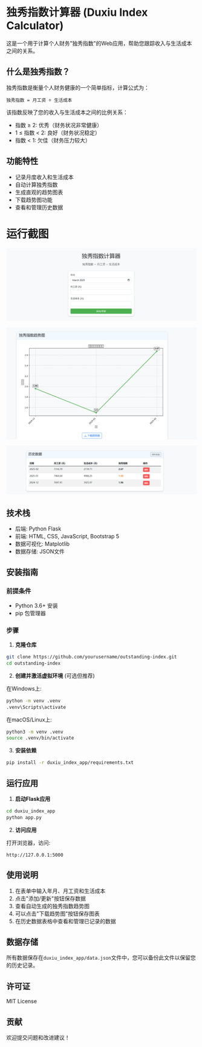 # 独秀指数计算器 (Duxiu Index Calculator)

这是一个用于计算个人财务"独秀指数"的Web应用，帮助您跟踪收入与生活成本之间的关系。

## 什么是独秀指数？

独秀指数是衡量个人财务健康的一个简单指标，计算公式为：

```
独秀指数 = 月工资 ÷ 生活成本
```

该指数反映了您的收入与生活成本之间的比例关系：
- 指数 ≥ 2: 优秀（财务状况非常健康）
- 1 ≤ 指数 < 2: 良好（财务状况稳定）
- 指数 < 1: 欠佳（财务压力较大）

## 功能特性

- 记录月度收入和生活成本
- 自动计算独秀指数
- 生成直观的趋势图表
- 下载趋势图功能
- 查看和管理历史数据

# 运行截图

![image-20250313145330319](README.assets/image-20250313145330319.png)



![image-20250313145401866](README.assets/image-20250313145401866.png)



![image-20250313145417320](README.assets/image-20250313145417320.png)

## 技术栈

- 后端: Python Flask
- 前端: HTML, CSS, JavaScript, Bootstrap 5
- 数据可视化: Matplotlib
- 数据存储: JSON文件

## 安装指南

### 前提条件

- Python 3.6+ 安装
- pip 包管理器

### 步骤

1. **克隆仓库**

```bash
git clone https://github.com/yourusername/outstanding-index.git
cd outstanding-index
```

2. **创建并激活虚拟环境** (可选但推荐)

在Windows上:
```bash
python -m venv .venv
.venv\Scripts\activate
```

在macOS/Linux上:
```bash
python3 -m venv .venv
source .venv/bin/activate
```

3. **安装依赖**

```bash
pip install -r duxiu_index_app/requirements.txt
```

## 运行应用

1. **启动Flask应用**

```bash
cd duxiu_index_app
python app.py
```

2. **访问应用**

打开浏览器，访问:
```
http://127.0.0.1:5000
```

## 使用说明

1. 在表单中输入年月、月工资和生活成本
2. 点击"添加/更新"按钮保存数据
3. 查看自动生成的独秀指数趋势图
4. 可以点击"下载趋势图"按钮保存图表
5. 在历史数据表格中查看和管理已记录的数据

## 数据存储

所有数据保存在`duxiu_index_app/data.json`文件中，您可以备份此文件以保留您的历史记录。

## 许可证

MIT License

## 贡献

欢迎提交问题和改进建议！

